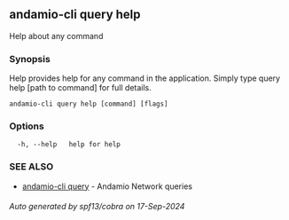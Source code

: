 ## andamio-cli query help

Help about any command

### Synopsis

Help provides help for any command in the application.
Simply type query help [path to command] for full details.

```
andamio-cli query help [command] [flags]
```

### Options

```
  -h, --help   help for help
```

### SEE ALSO

* [andamio-cli query](andamio-cli_query.md.md)	 - Andamio Network queries

###### Auto generated by spf13/cobra on 17-Sep-2024
